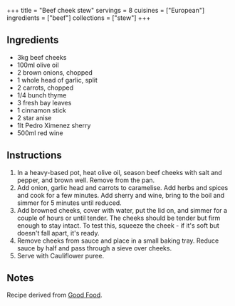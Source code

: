 +++
title = "Beef cheek stew"
servings = 8
cuisines = ["European"]
ingredients = ["beef"]
collections = ["stew"]
+++

## Ingredients

- 3kg beef cheeks
- 100ml olive oil
- 2 brown onions, chopped
- 1 whole head of garlic, split
- 2 carrots, chopped
- 1/4 bunch thyme
- 3 fresh bay leaves
- 1 cinnamon stick
- 2 star anise
- 1lt Pedro Ximenez sherry
- 500ml red wine

## Instructions

1. In a heavy-based pot, heat olive oil, season beef cheeks with salt and pepper, and brown well. Remove from the pan.
2. Add onion, garlic head and carrots to caramelise. Add herbs and spices and cook for a few minutes. Add sherry and wine, bring to the boil and simmer for 5 minutes until reduced.
3. Add browned cheeks, cover with water, put the lid on, and simmer for a couple of hours or until tender. The cheeks should be tender but firm enough to stay intact. To test this, squeeze the cheek - if it's soft but doesn't fall apart, it's ready.
4. Remove cheeks from sauce and place in a small baking tray. Reduce sauce by half and pass through a sieve over cheeks.
5. Serve with Cauliflower puree.

## Notes

Recipe derived from [Good Food](https://www.goodfood.com.au/recipes/pedro-ximenez-beef-cheek-20130715-2pzka).
